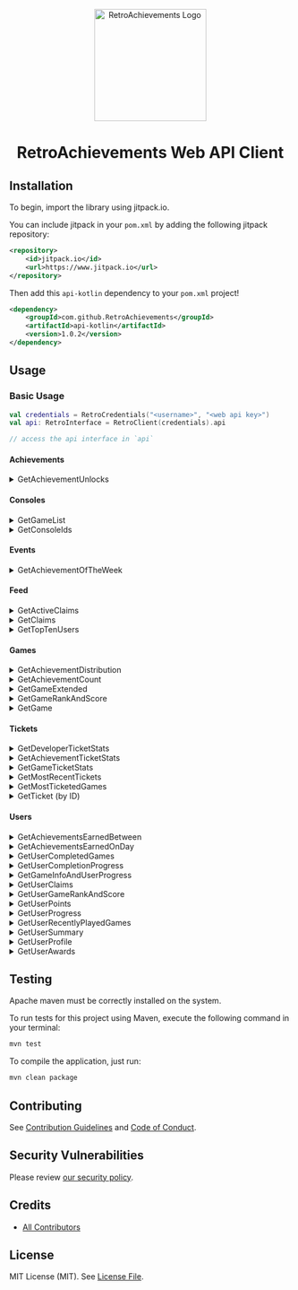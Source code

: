 
<p align="center" dir="auto">
    <a href="https://retroachievements.org" rel="nofollow">
        <img src="https://raw.githubusercontent.com/RetroAchievements/RAWeb/master/public/assets/images/ra-icon.webp" width="200" alt="RetroAchievements Logo" style="max-width: 100%;"/>
    </a>
</p>
        
<h1 align="center">RetroAchievements Web API Client</h1>

## Installation

To begin, import the library using jitpack.io.

You can include jitpack in your `pom.xml` by adding the following jitpack repository:

```xml
<repository>
    <id>jitpack.io</id>
    <url>https://www.jitpack.io</url>
</repository>
```

Then add this `api-kotlin` dependency to your `pom.xml` project!

```xml
<dependency>    
    <groupId>com.github.RetroAchievements</groupId>    
    <artifactId>api-kotlin</artifactId>    
    <version>1.0.2</version>
</dependency>
```

## Usage

### Basic Usage

```kotlin
val credentials = RetroCredentials("<username>", "<web api key>")
val api: RetroInterface = RetroClient(credentials).api

// access the api interface in `api`
```

#### Achievements

<details>
<summary>GetAchievementUnlocks</summary>
<br>

> A call to this function will retrieve a list of users who have earned an achievement, targeted by the achievement's ID.

**Available Parameters**

| Name          | Type | Description                                          | Example |
|:--------------|:-----|:-----------------------------------------------------|:--------|
| achievementId | Int  | The achievement ID you'd like to query for           | 12345   |
| count         | Int  | number of records to return (default: 50, max: 500). | 10      |
| offset        | Int  | number of entries to skip.                           | 0       |

**Example**
```kotlin
val credentials = RetroCredentials("<username>", "<web api key>")
val api: RetroInterface = RetroClient(credentials).api

val response: NetworkResponse<GetAchievementUnlocks.Response, ErrorResponse> = api.getAchievementUnlocks(
    achievementId = 13876
)

if (response is NetworkResponse.Success) {
    // handle the data
    val achievements: GetAchievementUnlocks.Response = response.body

} else if (response is NetworkResponse.Error) {
    // if the server returns an error it be found here
    val errorResponse: ErrorResponse? = response.body

    // if the api (locally) had an internal error, it'll be found here
    val internalError: Throwable? = response.error
}
```

</details>

#### Consoles

<details>
<summary>GetGameList</summary>
<br>

> A call to this endpoint will retrieve the complete list of games for a specified console on the site, targeted by the console ID. If you do not know the console ID you're looking for, try using the all systems endpoint.

> <span style='color: red;'>Warning</span>, it's recommended to cache these results, as it is subject to rate-limiting & security measures.

**Available Parameters**

| Name      | Type | Description                                          | Example |
|:----------|:-----|:-----------------------------------------------------|:--------|
| consoleId | Int  | The console ID you'd like to query for               | 1       |

**Example**
```kotlin
val credentials = RetroCredentials("<username>", "<web api key>")
val api: RetroInterface = RetroClient(credentials).api

val response: NetworkResponse<GetGameList.Response, ErrorResponse> = api.getGameList(
    consoleId = 1
)

if (response is NetworkResponse.Success) {
    // handle the data
    val gameList: GetGameList.Response = response.body

} else if (response is NetworkResponse.Error) {
    // if the server returns an error it be found here
    val errorResponse: ErrorResponse? = response.body

    // if the api (locally) had an internal error, it'll be found here
    val internalError: Throwable? = response.error
}
```

</details>

<details>
<summary>GetConsoleIds</summary>
<br>

> A call to this endpoint will retrieve the complete list of all system ID and name pairs on the site.

**Available Parameters**

| Name              | Type | Description                | Example | Default |
|:------------------|:-----|:---------------------------|:--------|:--------|
| activeSystemsOnly | Int  | Obtain active systems only | 1       | 0       |
| gameSystemsOnly   | Int  | Obtain game systems only   | 1       | 0       |

**Example**
```kotlin
val credentials = RetroCredentials("<username>", "<web api key>")
val api: RetroInterface = RetroClient(credentials).api

val response: NetworkResponse<GetConsoleID.Response, ErrorResponse> = api.getConsoleIds()

if (response is NetworkResponse.Success) {
    // handle the data
    val consoleIds: GetConsoleID.Response = response.body

} else if (response is NetworkResponse.Error) {
    // if the server returns an error it be found here
    val errorResponse: ErrorResponse? = response.body

    // if the api (locally) had an internal error, it'll be found here
    val internalError: Throwable? = response.error
}
```

</details>

#### Events

<details>
<summary>GetAchievementOfTheWeek</summary>
<br>

> A call to this endpoint will retrieve comprehensive metadata about the current Achievement of the Week.

**Example**
```kotlin
val credentials = RetroCredentials("<username>", "<web api key>")
val api: RetroInterface = RetroClient(credentials).api

val response: NetworkResponse<GetAchievementOfTheWeek.Response, ErrorResponse> = api.getAchievementOfTheWeek()

if (response is NetworkResponse.Success) {
    // handle the data
    val achievementOfTheWeek: GetAchievementOfTheWeek.Response = response.body

} else if (response is NetworkResponse.Error) {
    // if the server returns an error it be found here
    val errorResponse: ErrorResponse? = response.body

    // if the api (locally) had an internal error, it'll be found here
    val internalError: Throwable? = response.error
}
```

</details>

#### Feed

<details>
<summary>GetActiveClaims</summary>
<br>

> A call to this function returns information about all (1000 max) active set claims.

**Example**
```kotlin
val credentials = RetroCredentials("<username>", "<web api key>")
val api: RetroInterface = RetroClient(credentials).api

val response: NetworkResponse<GetClaims.Response, ErrorResponse> = api.getActiveClaims()

if (response is NetworkResponse.Success) {
    // handle the data
    val claims: GetClaims.Response = response.body

} else if (response is NetworkResponse.Error) {
    // if the server returns an error it be found here
    val errorResponse: ErrorResponse? = response.body

    // if the api (locally) had an internal error, it'll be found here
    val internalError: Throwable? = response.error
}
```

</details>

<details>
<summary>GetClaims</summary>
<br>

> A call to this function returns information about all (1000 max) set claims of a specified kind.

**Available Parameters**

| Name      | Type | Description                                                                        | Example |
|:----------|:-----|:-----------------------------------------------------------------------------------|:--------|
| claimKind | Int  | The desired claim kind: 1 (completed), 2 (dropped), or 3 (expired). Defaults to 1. | 1       |

**Example**
```kotlin
val credentials = RetroCredentials("<username>", "<web api key>")
val api: RetroInterface = RetroClient(credentials).api

val response: NetworkResponse<GetClaims.Response, ErrorResponse> = api.getClaims(
    claimKind = 2
)

if (response is NetworkResponse.Success) {
    // handle the data
    val claims: GetClaims.Response = response.body

} else if (response is NetworkResponse.Error) {
    // if the server returns an error it be found here
    val errorResponse: ErrorResponse? = response.body

    // if the api (locally) had an internal error, it'll be found here
    val internalError: Throwable? = response.error
}
```

</details>

<details>
<summary>GetTopTenUsers</summary>
<br>

> A call to this function will retrieve the current top ten users on the site.

**Example**
```kotlin
val credentials = RetroCredentials("<username>", "<web api key>")
val api: RetroInterface = RetroClient(credentials).api

val response: NetworkResponse<GetTopTenUsers.Response, ErrorResponse> = api.getTopTenUsers()

if (response is NetworkResponse.Success) {
    // handle the data
    val topUsers: GetTopTenUsers.Response = response.body

} else if (response is NetworkResponse.Error) {
    // if the server returns an error it be found here
    val errorResponse: ErrorResponse? = response.body

    // if the api (locally) had an internal error, it'll be found here
    val internalError: Throwable? = response.error
}
```

</details>

#### Games

<details>
<summary>GetAchievementDistribution</summary>
<br>

> A call to this endpoint will retrieve a dictionary of the number of players who have earned a specific number of achievements for a given game ID. This endpoint can be used to determine the total mastery count for a game, as well as how rare that overall mastery is.

**Available Parameters**

| Name     | Type | Description                                                            | Example |
|:---------|:-----|:-----------------------------------------------------------------------|:--------|
| gameId   | Long | The game ID you'd like to search for                                   | 14402   |
| hardcore | Int  | Fetching for hardcore achievements only (Hardcore-Only: 1, Default: 0) | 0       |

**Example**
```kotlin
val credentials = RetroCredentials("<username>", "<web api key>")
val api: RetroInterface = RetroClient(credentials).api

val response: NetworkResponse<GetAchievementDistribution.Response, ErrorResponse> = api.getAchievementDistribution(
    gameId = 14402,
    hardcore = 1
)

if (response is NetworkResponse.Success) {
    // handle the data
    val distribution: GetAchievementDistribution.Response = response.body

} else if (response is NetworkResponse.Error) {
    // if the server returns an error it be found here
    val errorResponse: ErrorResponse? = response.body

    // if the api (locally) had an internal error, it'll be found here
    val internalError: Throwable? = response.error
}
```

</details>

<details>
<summary>GetAchievementCount</summary>
<br>

> A call to this endpoint will retrieve the list of achievement IDs for a game, targeted by game ID. This can be useful if you'd like to quickly check how many achievements a particular game has. Using this, you can also detect if a game has received a revision. For example, if a game had 100 achievements last month and has 102 today, you know the game's achievement set has been revised.

**Available Parameters**

| Name   | Type | Description                          | Example |
|:-------|------|:-------------------------------------|:--------|
| gameId | Long | The game ID you'd like to search for | 14402   |

**Example**
```kotlin
val credentials = RetroCredentials("<username>", "<web api key>")
val api: RetroInterface = RetroClient(credentials).api

val response: NetworkResponse<GetAchievementCount.Response, ErrorResponse> = api.getAchievementCount(
    gameId = 14402
)

if (response is NetworkResponse.Success) {
    // handle the data
    val achievementCount: GetAchievementCount.Response = response.body

} else if (response is NetworkResponse.Error) {
    // if the server returns an error it be found here
    val errorResponse: ErrorResponse? = response.body

    // if the api (locally) had an internal error, it'll be found here
    val internalError: Throwable? = response.error
}
```

</details>

<details>
<summary>GetGameExtended</summary>
<br>

> A call to this endpoint will retrieve extended metadata about a game, targeted via its unique ID.

**Available Parameters**

| Name       | Type | Description                                                       | Example |
|:-----------|:-----|:------------------------------------------------------------------|:--------|
| gameId     | Long | The game ID you'd like to search for                              | 14402   |
| unofficial | Int  | Defaults to 3. Set to 5 to see Unofficial / demoted achievements. | 3       |

**Example**
```kotlin
val credentials = RetroCredentials("<username>", "<web api key>")
val api: RetroInterface = RetroClient(credentials).api

val response: NetworkResponse<GetGameExtended.Response, ErrorResponse> = api.getGameExtended(
    gameId = 14402
)

if (response is NetworkResponse.Success) {
    // handle the data
    val gameExtended: GetGameExtended.Response = response.body

} else if (response is NetworkResponse.Error) {
    // if the server returns an error it be found here
    val errorResponse: ErrorResponse? = response.body

    // if the api (locally) had an internal error, it'll be found here
    val internalError: Throwable? = response.error
}
```

</details>

<details>
<summary>GetGameRankAndScore</summary>
<br>

> A call to this function will retrieve metadata about either the latest masters for a game, or the highest points earners for a game. The game is targeted via its unique ID.

**Available Parameters**

| Name    | Type | Description                                                        | Example |
|:--------|:-----|:-------------------------------------------------------------------|:--------|
| gameId  | Long | The game ID you'd like to search for                               | 14402   |
| masters | Int  | 1 for latest masters. 0 for non-master high scores. Defaults to 0. | 0       |

**Example**
```kotlin
val credentials = RetroCredentials("<username>", "<web api key>")
val api: RetroInterface = RetroClient(credentials).api

val response: NetworkResponse<GetGameRankAndScore.Response, ErrorResponse> = api.getGameRankAndScore(
    gameId = 14402
)

if (response is NetworkResponse.Success) {
    // handle the data
    val rankAndScore: GetGameRankAndScore.Response = response.body

} else if (response is NetworkResponse.Error) {
    // if the server returns an error it be found here
    val errorResponse: ErrorResponse? = response.body

    // if the api (locally) had an internal error, it'll be found here
    val internalError: Throwable? = response.error
}
```

</details>

<details>
<summary>GetGame</summary>
<br>

> A call to this endpoint will retrieve basic metadata about a game, targeted via its unique ID.

**Available Parameters**

| Name   | Type | Description                          | Example |
|:-------|:-----|:-------------------------------------|:--------|
| gameId | Long | The game ID you'd like to search for | 14402   |

**Example**
```kotlin
val credentials = RetroCredentials("<username>", "<web api key>")
val api: RetroInterface = RetroClient(credentials).api

val response: NetworkResponse<GetGame.Response, ErrorResponse> = api.getGame(
    gameId = 14402
)

if (response is NetworkResponse.Success) {
    // handle the data
    val game: GetGame.Response = response.body

} else if (response is NetworkResponse.Error) {
    // if the server returns an error it be found here
    val errorResponse: ErrorResponse? = response.body

    // if the api (locally) had an internal error, it'll be found here
    val internalError: Throwable? = response.error
}
```

</details>

#### Tickets

<details>
<summary>GetDeveloperTicketStats</summary>
<br>

> A call to getTicketData() in this manner will retrieve ticket stats for a developer, targeted by that developer's site username.

**Available Parameters**

| Name     | Type   | Description                                                      | Example |
|:---------|:-------|:-----------------------------------------------------------------|:--------|
| username | String | The username of the user you'd like to retrieve ticket stats for | xelnia  |

**Example**
```kotlin
val credentials = RetroCredentials("<username>", "<web api key>")
val api: RetroInterface = RetroClient(credentials).api

val response: NetworkResponse<GetDeveloperTicketStats.Response, ErrorResponse> = api.getDeveloperTicketStats(
    username = "xelnia"
)

if (response is NetworkResponse.Success) {
    // handle the data
    val developerTicketStats: GetDeveloperTicketStats.Response = response.body

} else if (response is NetworkResponse.Error) {
    // if the server returns an error it be found here
    val errorResponse: ErrorResponse? = response.body

    // if the api (locally) had an internal error, it'll be found here
    val internalError: Throwable? = response.error
}
```

</details>

<details>
<summary>GetAchievementTicketStats</summary>
<br>

> A call to getTicketData() in this manner will retrieve ticket stats for an achievement, targeted by that achievement's unique ID.

**Available Parameters**

| Name          | Type | Description                                                | Example |
|:--------------|:-----|:-----------------------------------------------------------|:--------|
| achievementId | Long | The achievement ID you'd like to retrieve ticket stats for | 12345   |

**Example**
```kotlin
val credentials = RetroCredentials("<username>", "<web api key>")
val api: RetroInterface = RetroClient(credentials).api

val response: NetworkResponse<GetAchievementTicketStats.Response, ErrorResponse> = api.getAchievementTicketStats(
    achievementId = 12345
)

if (response is NetworkResponse.Success) {
    // handle the data
    val achievementTicketStats: GetAchievementTicketStats.Response = response.body

} else if (response is NetworkResponse.Error) {
    // if the server returns an error it be found here
    val errorResponse: ErrorResponse? = response.body

    // if the api (locally) had an internal error, it'll be found here
    val internalError: Throwable? = response.error
}
```

</details>

<details>
<summary>GetGameTicketStats</summary>
<br>

> A call to getTicketData() in this manner will retrieve the most recent ticket.

**Available Parameters**

| Name                                      | Type | Description                                                                | Example |
|:------------------------------------------|:-----|:---------------------------------------------------------------------------|:--------|
| gameId                                    | Long | The target game ID.                                                        | 14402   |
| shouldReturnTicketsList                   | Int  | Set to 1 if you want deep ticket metadata in the response's Tickets array. | 0       |
| isGettingTicketsForUnofficialAchievements | Int  | Set to 5 if you want ticket data for unofficial achievements.              | 0       |
| count                                     | Int  | Count, number of records to return (default: 10, max: 100).                | 0       |
| offset                                    | Int  |  number of entries to skip (default: 0).                                                    | 0       |

**Example**
```kotlin
val credentials = RetroCredentials("<username>", "<web api key>")
val api: RetroInterface = RetroClient(credentials).api

val response: NetworkResponse<GetGameTicketStats.Response, ErrorResponse> = api.getGameTicketStats(
    gameId = 14402
)

if (response is NetworkResponse.Success) {
    // handle the data
    val gameTicketStats: GetGameTicketStats.Response = response.body

} else if (response is NetworkResponse.Error) {
    // if the server returns an error it be found here
    val errorResponse: ErrorResponse? = response.body

    // if the api (locally) had an internal error, it'll be found here
    val internalError: Throwable? = response.error
}
```

</details>

<details>
<summary>GetMostRecentTickets</summary>
<br>

> A call to getTicketData() in this manner will retrieve the most recent tickets

**Available Parameters**

| Name   | Type | Description                                                 | Example |
|:-------|:-----|:------------------------------------------------------------|:--------|
| count  | Int  | Count, number of records to return (default: 10, max: 100). | 10      |
| offset | Int  | number of entries to skip (default: 0).                     | 0       |

**Example**
```kotlin
val credentials = RetroCredentials("<username>", "<web api key>")
val api: RetroInterface = RetroClient(credentials).api

// you may pass an offset or count to its parameters
val response: NetworkResponse<GetMostRecentTickets.Response, ErrorResponse> = api.getMostRecentTickets()

if (response is NetworkResponse.Success) {
    // handle the data
    val tickets: GetMostRecentTickets.Response = response.body

} else if (response is NetworkResponse.Error) {
    // if the server returns an error it be found here
    val errorResponse: ErrorResponse? = response.body

    // if the api (locally) had an internal error, it'll be found here
    val internalError: Throwable? = response.error
}
```

</details>

<details>
<summary>GetMostTicketedGames</summary>
<br>

> A call to getTicketData() in this manner will retrieve the games on the site with the highest count of opened achievement tickets.

**Available Parameters**

| Name   | Type | Description                                                   | Example |
|:-------|:-----|:--------------------------------------------------------------|:--------|
| count  | Int  | number of records to return (default: 10, max: 100).          | 10      |
| offset | Int  | number of entries to skip (default: 0).                       | 0       |
| type   | Int  | Set to 5 if you want ticket data for unofficial achievements. | 0       |

**Example**
```kotlin
val credentials = RetroCredentials("<username>", "<web api key>")
val api: RetroInterface = RetroClient(credentials).api

val response: NetworkResponse<GetMostTicketedGames.Response, ErrorResponse> = api.getMostTicketedGames()

if (response is NetworkResponse.Success) {
    // handle the data
    val mostTicketedGames: GetMostTicketedGames.Response = response.body

} else if (response is NetworkResponse.Error) {
    // if the server returns an error it be found here
    val errorResponse: ErrorResponse? = response.body

    // if the api (locally) had an internal error, it'll be found here
    val internalError: Throwable? = response.error
}
```

</details>

<details>
<summary>GetTicket (by ID)</summary>
<br>

> A call to getTicketData() in this manner will retrieve ticket metadata information about a single achievement ticket, targeted by its ticket ID.

**Available Parameters**

| Name     | Type | Description                                                   | Example |
|:---------|:-----|:--------------------------------------------------------------|:--------|
| ticketId | Int  | The ticket ID you'd like to query for                         | 12345   |

**Example**
```kotlin
val credentials = RetroCredentials("<username>", "<web api key>")
val api: RetroInterface = RetroClient(credentials).api

val response: NetworkResponse<GetTicketData.Response, ErrorResponse> = api.getTicket(
    ticketId = 12345
)

if (response is NetworkResponse.Success) {
    // handle the data
    val ticket: GetTicketData.Response = response.body

} else if (response is NetworkResponse.Error) {
    // if the server returns an error it be found here
    val errorResponse: ErrorResponse? = response.body

    // if the api (locally) had an internal error, it'll be found here
    val internalError: Throwable? = response.error
}
```

</details>

#### Users

<details>
<summary>GetAchievementsEarnedBetween</summary>
<br>

> A call to this endpoint will retrieve a list of achievements unlocked by a given user between two given dates.

**Available Parameters**

| Name     | Type   | Description                                                   | Example    |
|:---------|:-------|:--------------------------------------------------------------|:-----------|
| fromDate | Date   | The starting date you'd like to query with                    | 2022-01-01 |
| toDate   | Date   | The ending date you'd like to query with                      | 2022-01-08 |
| username | String | The username of the user you'd like to query achievements for | Jamiras    |

**Example**
```kotlin
// create dates
val dateFormat = SimpleDateFormat("yyyy-MM-dd")
val fromDate: Date = dateFormat.parse("2022-01-01")
val toDate: Date = dateFormat.parse("2022-01-08")

val response: NetworkResponse<GetUserRecentAchievements.Response, ErrorResponse> = api.getAchievementsEarnedBetween(
    username = "Jamiras",
    fromDate = fromDate,
    toDate = toDate
)

if (response is NetworkResponse.Success) {
    // handle the data
    val achievements: GetUserRecentAchievements.Response = response.body

} else if (response is NetworkResponse.Error) {
    // if the server returns an error it be found here
    val errorResponse: ErrorResponse? = response.body

    // if the api (locally) had an internal error, it'll be found here
    val internalError: Throwable? = response.error
}
```

</details>

<details>
<summary>GetAchievementsEarnedOnDay</summary>
<br>

> A call to this endpoint will retrieve a list of achievements unlocked by a given user on a specified date.

**Available Parameters**

| Name     | Type   | Description                                                   | Example    |
|:---------|:-------|:--------------------------------------------------------------|:-----------|
| date     | Date   | The date of the day you'd like to query achievements at       | 2022-10-14 |
| username | String | The username of the user you'd like to query achievements for | Jamiras    |

**Example**
```kotlin
// create dates
val dateFormat = SimpleDateFormat("yyyy-MM-dd")
val date: Date = dateFormat.parse("2022-10-14")

val response: NetworkResponse<GetUserRecentAchievements.Response, ErrorResponse> = api.getAchievementsEarnedOnDay(
    username = "Jamiras",
    date = date
)

if (response is NetworkResponse.Success) {
    // handle the data
    val achievements: GetUserRecentAchievements.Response = response.body

} else if (response is NetworkResponse.Error) {
    // if the server returns an error it be found here
    val errorResponse: ErrorResponse? = response.body

    // if the api (locally) had an internal error, it'll be found here
    val internalError: Throwable? = response.error
}
```

</details>

<details>
<summary>GetUserCompletedGames</summary>
<br>

> A call to this endpoint will retrieve completion metadata about the games a given user has played. It returns two entries per each game: one for the softcore completion and one for the hardcore completion. These are designated by the hardcoreMode property on each completion object.

**Available Parameters**

| Name     | Type   | Description                                                      | Example   |
|:---------|:-------|:-----------------------------------------------------------------|:----------|
| username | String | The username of the user you'd like to query completed games for | MaxMilyin |

**Example**
```kotlin
val credentials = RetroCredentials("<username>", "<web api key>")
val api: RetroInterface = RetroClient(credentials).api

val response: NetworkResponse<GetUserCompletedGames.Response, ErrorResponse> = api.getUserCompletedGames(
    username = "MaxMilyin",
)

if (response is NetworkResponse.Success) {
    // handle the data
    val completedGames: GetUserCompletedGames.Response = response.body

} else if (response is NetworkResponse.Error) {
    // if the server returns an error it be found here
    val errorResponse: ErrorResponse? = response.body

    // if the api (locally) had an internal error, it'll be found here
    val internalError: Throwable? = response.error
}
```

</details>

<details>
<summary>GetUserCompletionProgress</summary>
<br>

> A call to this endpoint will retrieve a giver user's completion progress, targeted by their username.

**Available Parameters**

| Name       | Type   | Description                                                        | Example   |
|:-----------|:-------|:-------------------------------------------------------------------|:----------|
| username   | String | The username of the user you'd like to query game progressions for | MaxMilyin |
| maxRecords | Int    | number of records to return (default: 100, max: 500).              | 100       |
| offset     | Int    | Offset, number of entries to skip (default: 0).                    | 0         |

**Example**
```kotlin
val credentials = RetroCredentials("<username>", "<web api key>")
val api: RetroInterface = RetroClient(credentials).api

val response: NetworkResponse<GetUserCompletionProgress.Response, ErrorResponse> = api.getUserCompletionProgress(
    username = "MaxMilyin",
)

if (response is NetworkResponse.Success) {
    // handle the data
    val completionProgress: GetUserCompletionProgress.Response = response.body

} else if (response is NetworkResponse.Error) {
    // if the server returns an error it be found here
    val errorResponse: ErrorResponse? = response.body

    // if the api (locally) had an internal error, it'll be found here
    val internalError: Throwable? = response.error
}
```

</details>

<details>
<summary>GetGameInfoAndUserProgress</summary>
<br>

> A call to this endpoint will retrieve extended metadata about a game, in addition to a user's progress about that game. This is targeted via a game's unique ID and a given username.

**Available Parameters**

| Name     | Type   | Description                                                         | Example   |
|:---------|:-------|:--------------------------------------------------------------------|:----------|
| username | String | The username of the user you'd like to query game progressions for. | MaxMilyin |
| gameId   | Long   | The target game ID.                                                 | 14402     |

**Example**
```kotlin
val credentials = RetroCredentials("<username>", "<web api key>")
val api: RetroInterface = RetroClient(credentials).api

val response: NetworkResponse<GetGameInfoAndUserProgress.Response, ErrorResponse> = api.getGameInfoAndUserProgress(
    username = "MaxMilyin",
    gameId = 14402
)

if (response is NetworkResponse.Success) {
    // handle the data
    val gameInfoAndUserProgress: GetGameInfoAndUserProgress.Response = response.body

} else if (response is NetworkResponse.Error) {
    // if the server returns an error it be found here
    val errorResponse: ErrorResponse? = response.body

    // if the api (locally) had an internal error, it'll be found here
    val internalError: Throwable? = response.error
}
```

</details>

<details>
<summary>GetUserClaims</summary>
<br>

> A call to this function will retrieve a list of achievement set claims made over the lifetime of a given user, targeted by their username.

**Available Parameters**

| Name     | Type   | Description                                              | Example   |
|:---------|:-------|:---------------------------------------------------------|:----------|
| username | String | The username of the user you'd like to query claims for. | MaxMilyin |

**Example**
```kotlin
val credentials = RetroCredentials("<username>", "<web api key>")
val api: RetroInterface = RetroClient(credentials).api

val response: NetworkResponse<GetUserClaims.Response, ErrorResponse> = api.getUserClaims(
    username = "Jamiras"
)

if (response is NetworkResponse.Success) {
    // handle the data
    val claims: GetUserClaims.Response = response.body

} else if (response is NetworkResponse.Error) {
    // if the server returns an error it be found here
    val errorResponse: ErrorResponse? = response.body

    // if the api (locally) had an internal error, it'll be found here
    val internalError: Throwable? = response.error
}
```

</details>

<details>
<summary>GetUserGameRankAndScore</summary>
<br>

> A call to this function will retrieve metadata about how a given user has performed/ranked on a given game, targeted by game ID.

**Available Parameters**

| Name     | Type   | Description                                                | Example   |
|:---------|:-------|:-----------------------------------------------------------|:----------|
| username | String | The username of the user you'd like to query metadata for. | MaxMilyin |
| gameId   | Long   | The target game ID.                                        | 14402     |

**Example**
```kotlin
val credentials = RetroCredentials("<username>", "<web api key>")
val api: RetroInterface = RetroClient(credentials).api

val response: NetworkResponse<GetUserGameRankAndScore.Response, ErrorResponse> = api.getUserGameRankAndScore(
    username = "xelnia",
    gameId = 14402
)

if (response is NetworkResponse.Success) {
    // handle the data
    val userGameRankAndScore: GetUserGameRankAndScore.Response = response.body

} else if (response is NetworkResponse.Error) {
    // if the server returns an error it be found here
    val errorResponse: ErrorResponse? = response.body

    // if the api (locally) had an internal error, it'll be found here
    val internalError: Throwable? = response.error
}
```

</details>

<details>
<summary>GetUserPoints</summary>
<br>

> A call to this function will retrieve a given user's hardcore and softcore points.

**Available Parameters**

| Name     | Type   | Description                                              | Example   |
|:---------|:-------|:---------------------------------------------------------|:----------|
| username | String | The username of the user you'd like to query points for. | MaxMilyin |

**Example**
```kotlin
val credentials = RetroCredentials("<username>", "<web api key>")
val api: RetroInterface = RetroClient(credentials).api

val response: NetworkResponse<GetUserPoints.Response, ErrorResponse> = api.getUserPoints(
    username = "xelnia"
)

if (response is NetworkResponse.Success) {
    // handle the data
    val userPoints: GetUserPoints.Response = response.body

} else if (response is NetworkResponse.Error) {
    // if the server returns an error it be found here
    val errorResponse: ErrorResponse? = response.body

    // if the api (locally) had an internal error, it'll be found here
    val internalError: Throwable? = response.error
}
```

</details>

<details>
<summary>GetUserProgress</summary>
<br>

> A call to this function will retrieve a given user's progress on a given list of games, targeted by game ID.

**Available Parameters**

| Name     | Type   | Description                                              | Example   |
|:---------|:-------|:---------------------------------------------------------|:----------|
| username | String | The username of the user you'd like to query points for. | MaxMilyin |
| gameId   | String | The target game ID. (separate list by ',' delimiter)     | 14402,1,2 |

**Example**
```kotlin
val credentials = RetroCredentials("<username>", "<web api key>")
val api: RetroInterface = RetroClient(credentials).api

val response: NetworkResponse<GetUserProgress.Response, ErrorResponse> = api.getUserProgress(
    username = "xelnia",
    gameId = "1,14402"
)

if (response is NetworkResponse.Success) {
    // handle the data
    val userProgress: GetUserProgress.Response = response.body

} else if (response is NetworkResponse.Error) {
    // if the server returns an error it be found here
    val errorResponse: ErrorResponse? = response.body

    // if the api (locally) had an internal error, it'll be found here
    val internalError: Throwable? = response.error
}
```

</details>

<details>
<summary>GetUserRecentlyPlayedGames</summary>
<br>

> A call to this function will retrieve a list of a target user's recently played games, via their username.

**Available Parameters**

| Name     | Type   | Description                                                             | Example   |
|:---------|:-------|:------------------------------------------------------------------------|:----------|
| username | String | The username of the user you'd like to query recently played gamed for. | MaxMilyin |
| count    | Int    | number of records to return (default: 10, max: 50).                     | 10        |
| offset   | Int    | number of entries to skip (default: 0).                                 | 0         |

**Example**
```kotlin
val credentials = RetroCredentials("<username>", "<web api key>")
val api: RetroInterface = RetroClient(credentials).api

val response: NetworkResponse<GetUserRecentlyPlayedGames.Response, ErrorResponse> = api.getUserRecentlyPlayedGames(
    username = "xelnia",
)

if (response is NetworkResponse.Success) {
    // handle the data
    val recentlyPlayedGames: GetUserRecentlyPlayedGames.Response = response.body

} else if (response is NetworkResponse.Error) {
    // if the server returns an error it be found here
    val errorResponse: ErrorResponse? = response.body

    // if the api (locally) had an internal error, it'll be found here
    val internalError: Throwable? = response.error
}
```

</details>

<details>
<summary>GetUserSummary</summary>
<br>

> A call to this function will retrieve summary information about a given user, targeted by username.

**Available Parameters**

| Name     | Type   | Description                                               | Example   |
|:---------|:-------|:----------------------------------------------------------|:----------|
| username | String | The username of the user you'd like to query summary for. | MaxMilyin |

**Example**
```kotlin
val credentials = RetroCredentials("<username>", "<web api key>")
val api: RetroInterface = RetroClient(credentials).api

val response: NetworkResponse<GetUserSummary.Response, ErrorResponse> = api.getUserSummary(
    username = "xelnia",
)

if (response is NetworkResponse.Success) {
    // handle the data
    val userProgress: GetUserSummary.Response = response.body

} else if (response is NetworkResponse.Error) {
    // if the server returns an error it be found here
    val errorResponse: ErrorResponse? = response.body

    // if the api (locally) had an internal error, it'll be found here
    val internalError: Throwable? = response.error
}
```

</details>

<details>
<summary>GetUserProfile</summary>
<br>

> A call to this endpoint will retrieve minimal user profile information, such as their ID, motto, most recent game ID, avatar, and points.

**Available Parameters**

| Name     | Type   | Description                                               | Example |
|:---------|:-------|:----------------------------------------------------------|:--------|
| username | String | The username of the user you'd like to get the profile of | xelnia  |

**Example**
```kotlin
val credentials = RetroCredentials("<username>", "<web api key>")
val api: RetroInterface = RetroClient(credentials).api

val response: NetworkResponse<GetUserProfile.Response, ErrorResponse> = api.getUserProfile(
    username = "xelnia",
)

if (response is NetworkResponse.Success) {
    // handle the data
    val userProfile: GetUserProfile.Response = response.body

} else if (response is NetworkResponse.Error) {
    // if the server returns an error it be found here
    val errorResponse: ErrorResponse? = response.body

    // if the api (locally) had an internal error, it'll be found here
    val internalError: Throwable? = response.error
}
```

</details>

<details>
<summary>GetUserAwards</summary>
<br>

> A call to this endpoint will retrieve metadata about the target user's site awards, via their username.

**Available Parameters**

| Name     | Type   | Description                                             | Example |
|:---------|:-------|:--------------------------------------------------------|:--------|
| username | String | The username of the user you'd like to get metadata for | xelnia  |

**Example**
```kotlin
val credentials = RetroCredentials("<username>", "<web api key>")
val api: RetroInterface = RetroClient(credentials).api

val response: NetworkResponse<GetUserAwards.Response, ErrorResponse> = api.getUserAwards(
    username = "xelnia",
)

if (response is NetworkResponse.Success) {
    // handle the data
    val awards: GetUserAwards.Response = response.body

} else if (response is NetworkResponse.Error) {
    // if the server returns an error it be found here
    val errorResponse: ErrorResponse? = response.body

    // if the api (locally) had an internal error, it'll be found here
    val internalError: Throwable? = response.error
}
```

</details>

## Testing

Apache maven must be correctly installed on the system.

To run tests for this project using Maven, execute the following command in your terminal:

```bash
mvn test
```

To compile the application, just run:

```bash
mvn clean package
```

## Contributing

See [Contribution Guidelines](CONTRIBUTING.md) and [Code of Conduct](CODE_OF_CONDUCT.md).

## Security Vulnerabilities

Please review [our security policy](../../security/policy).

## Credits

- [All Contributors](../../contributors)

## License

MIT License (MIT). See [License File](LICENSE.md).

